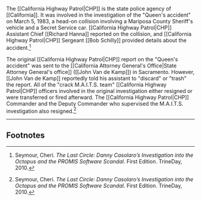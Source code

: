 The [[California Highway Patrol|CHP]] is the state police agency of [[California]]. It was involved in the investigation of the "Queen's accident" on March 5, 1983, a head-on collision involving a Mariposa County Sheriff's vehicle and a Secret Service car. [[California Highway Patrol|CHP]] Assistant Chief [[Richard Hanna]] reported on the collision, and [[California Highway Patrol|CHP]] Sergeant [[Bob Schilly]] provided details about the accident.[^1]

The original [[California Highway Patrol|CHP]] report on the "Queen's accident" was sent to the [[California Attorney General's Office|State Attorney General's office]] ([[John Van de Kamp]]) in Sacramento. However, [[John Van de Kamp]] reportedly told his assistant to "discard" or "trash" the report. All of the "crack M.A.I.T.S. team" [[California Highway Patrol|CHP]] officers involved in the original investigation either resigned or were transferred or fired afterward. The [[California Highway Patrol|CHP]] Commander and the Deputy Commander who supervised the M.A.I.T.S. investigation also resigned.[^1]

---
## Footnotes

[^1]: Seymour, Cheri. *The Last Circle: Danny Casolaro’s Investigation into the Octopus and the PROMIS Software Scandal*. First Edition. TrineDay, 2010.